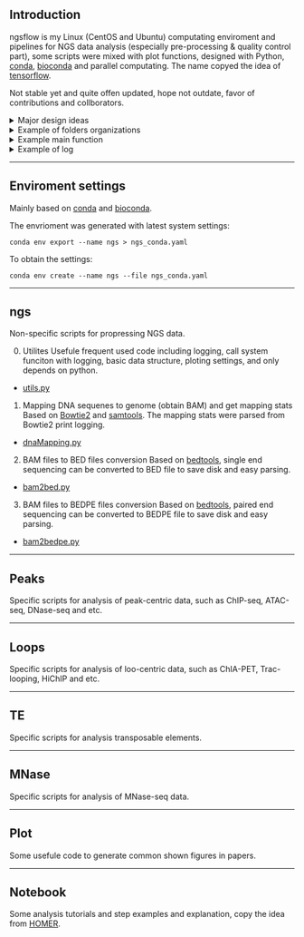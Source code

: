 ## Introduction
ngsflow is my Linux (CentOS and Ubuntu) computating enviroment and pipelines for NGS data analysis (especially pre-processing & quality control part), some scripts were mixed with plot functions, designed with Python, [conda](https://docs.conda.io/en/latest/), [bioconda](https://bioconda.github.io/) and parallel computating. The name copyed the idea of [tensorflow](https://www.tensorflow.org/).

Not stable yet and quite offen updated, hope not outdate, favor of contributions and collborators.

<details><summary>Major design ideas</summary>
<p>

- if 3rd depedent is missing, install through conda 
- one folder one file type, 1.fastq -> 2.bam -> 3.bedpe -> 4.bw, for example bam2bedpe.py can work for 2.bam->3.bedpe.
- except utils.py, majority of them are independent
- well documented logging 
- only not one-time-usage script
- modifiy the main funciton is enough to customize specific requriement
- not mixed with other language like R

</p>
</details>



<details><summary>Example of folders organizations</summary>
<p>

```
- Project1   
    1.fastq    
        - a_R1.fastq.gz  
        - a_R2.fastq.gz   
        - b_R1.fastq.gz   
        - b_R2.fastq.gz    
        - ...    
    2.mapping    
        - a/a.bam   
        - a/a.bai   
        - b/b.bam   
        - b/b.bai   
        - ...   
        - dnaMapping.py
        - MappingStat.txt   
        - 2019-06-19_dnaMapping.py.log   
    3.bed       
        - a.bed.gz   
        - b.bed.gz   
        - ...     
        - bam2bed.py
        - bedStat.py
        - bedStat.txt       
        - 2019-06-19_bedStat.py.log   
    4.bedgraph
        - a.bdg
        - b.bdg 
        - ...
        - bed2bdg.py
```

</p>
</details>

<details><summary>Example main function</summary>
<p>

change main function should be enough, going to add [click](https://github.com/pallets/click/) for flow outside the script.
```python
def main():
    #last step directory
    data = prepare_fastq("../2.fastq/")
    #bowtie2 index
    ref = "/data/bowtie2/mm10"
    Parallel(n_jobs=30)(delayed(mapping)(sample, fqs, ref, 2)
                        for sample, fqs in data.items())
    data = parseBowtielog()
    data.to_csv("MappingStat.txt", sep="\t", index_label="samples")

```
</p>
</details>

<details><summary>Example of log</summary>
<p>

```
2019-06-15 14:01:36 root   INFO     Start mapping KZ1374_GB3529_S49_L003.

2019-06-15 14:01:36 root   INFO     bowtie2 --no-mixed --no-discordant -p 10 -q --local --very-sensitive -x /home/caoy7/caoy7/Projects/0.Reference/2.mm10/3.index/2.bowtie2/mm10 -1 ../7.T_fastq/KZ1374_GB3529_S49_L003_R1_001.fastq.gz -2 ../7.T_fastq/KZ1374_GB3529_S49_L003_R2_001.fastq.gz -S KZ1374_GB3529_S49_L003/KZ1374_GB3529_S49_L003.sam
2019-06-15 14:01:36 root   INFO     Start mapping KZ1377_GB3608_S128_L005.

2019-06-15 14:01:44 root   INFO     FLAG_A:KZ1374_GB3529_S49_L003
25566 reads; of these:
  25566 (100.00%) were paired; of these:
    11510 (45.02%) aligned concordantly 0 times
    10716 (41.92%) aligned concordantly exactly 1 time
    3340 (13.06%) aligned concordantly >1 times
54.98% overall alignment rate
FLAG_A


```
</p>
</details>


---
## Enviroment settings
Mainly based on [conda](https://docs.conda.io/en/latest/) and [bioconda](https://bioconda.github.io/).     

The envrioment was generated with latest system settings:
```
conda env export --name ngs > ngs_conda.yaml
```

To obtain the settings:
```
conda env create --name ngs --file ngs_conda.yaml
```

---
## ngs
Non-specific scripts for propressing NGS data.    

0. Utilites
Usefule frequent used code including logging, call system funciton with logging, basic data structure, ploting settings, and only depends on python.      
- [utils.py](https://github.com/YaqiangCao/ngsPipes/blob/master/ngs/utils.py)   

1. Mapping DNA sequenes to genome (obtain BAM) and get mapping stats     
Based on [Bowtie2](http://bowtie-bio.sourceforge.net/bowtie2/index.shtml) and [samtools](http://samtools.sourceforge.net/). The mapping stats were parsed from Bowtie2 print logging.  
- [dnaMapping.py](https://github.com/YaqiangCao/ngsPipes/blob/master/ngs/dnaMapping.py)    

2. BAM files to BED files conversion
Based on [bedtools](https://bedtools.readthedocs.io/en/latest/), single end sequencing can be converted to BED file to save disk and easy parsing. 
- [bam2bed.py](https://github.com/YaqiangCao/ngsPipes/blob/master/ngs/bam2bed.py) 

3. BAM files to BEDPE files conversion
Based on [bedtools](https://bedtools.readthedocs.io/en/latest/), paired end sequencing can be converted to BEDPE file to save disk and easy parsing. 
- [bam2bedpe.py](https://github.com/YaqiangCao/ngsPipes/blob/master/ngs/bam2bedpe.py)

---
## Peaks 
Specific scripts for analysis of peak-centric data, such as ChIP-seq, ATAC-seq, DNase-seq and etc. 

---
## Loops 
Specific scripts for analysis of loo-centric data, such as ChIA-PET, Trac-looping, HiChIP and etc. 

---
## TE
Specific scripts for analysis transposable elements. 

---
## MNase
Specific scripts for analysis of MNase-seq data.

---
## Plot
Some usefule code to generate common shown figures in papers.

---
## Notebook
Some analysis tutorials and step examples and explanation, copy the idea from [HOMER](http://homer.ucsd.edu/homer/ngs/).  

